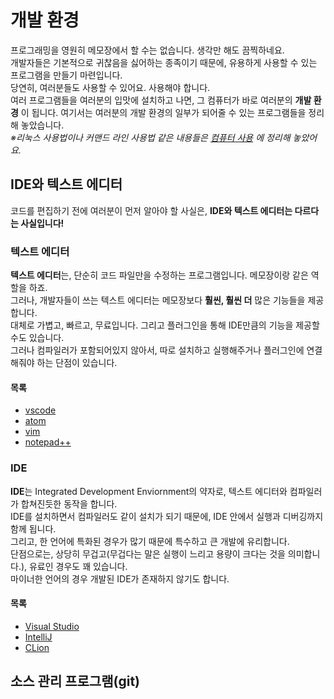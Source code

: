 # 개발 환경
프로그래밍을 영원히 메모장에서 할 수는 없습니다. 생각만 해도 끔찍하네요.  
개발자들은 기본적으로 귀찮음을 싫어하는 종족이기 때문에, 유용하게 사용할 수 있는 프로그램을 만들기 마련입니다.  
당연히, 여러분들도 사용할 수 있어요. 사용해야 합니다.  
여러 프로그램들을 여러분의 입맛에 설치하고 나면, 그 컴퓨터가 바로 여러분의 **개발 환경** 이 됩니다.
여기서는 여러분의 개발 환경의 일부가 되어줄 수 있는 프로그램들을 정리해 놓았습니다.  
*※리눅스 사용법이나 커맨드 라인 사용법 같은 내용들은 [컴퓨터 사용](/컴퓨터_사용/index.md) 에 정리해 놓았어요.*

## IDE와 텍스트 에디터
코드를 편집하기 전에 여러분이 먼저 알아야 할 사실은, **IDE와 텍스트 에디터는 다르다는 사실입니다!**  
### 텍스트 에디터
**텍스트 에디터**는, 단순히 코드 파일만을 수정하는 프로그램입니다. 메모장이랑 같은 역할을 하죠.  
그러나, 개발자들이 쓰는 텍스트 에디터는 메모장보다 **훨씬, 훨씬 더** 많은 기능들을 제공합니다.  
대체로 가볍고, 빠르고, 무료입니다. 그리고 플러그인을 통해 IDE만큼의 기능을 제공할 수도 있습니다.  
그러나 컴파일러가 포함되어있지 않아서, 따로 설치하고 실행해주거나 플러그인에 연결해줘야 하는 단점이 있습니다.  
#### 목록 
- [vscode](vscode.md)
- [atom](atom.md)
- [vim](vim.md)
- [notepad++](notepad++.md)

### IDE
**IDE**는 Integrated Development Enviornment의 약자로, 텍스트 에디터와 컴파일러가 합쳐진듯한 동작을 합니다.  
IDE를 설치하면서 컴파일러도 같이 설치가 되기 때문에, IDE 안에서 실행과 디버깅까지 함께 됩니다.  
그리고, 한 언어에 특화된 경우가 많기 때문에 특수하고 큰 개발에 유리합니다.  
단점으로는, 상당히 무겁고(무겁다는 말은 실행이 느리고 용량이 크다는 것을 의미합니다.), 유료인 경우도 꽤 있습니다.  
마이너한 언어의 경우 개발된 IDE가 존재하지 않기도 합니다.
#### 목록
- [Visual Studio](Visual_Studio.md)
- [IntelliJ](IntelliJ.md)
- [CLion](CLion.md)


## 소스 관리 프로그램(git)
